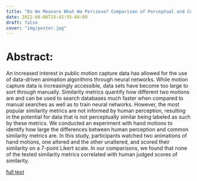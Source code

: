 ```yaml
---
title: "Do We Measure What We Percieve? Comparison of Perceptual and Computed Differences between Hand Animations"
date: 2022-08-06T15:42:55-04:00
draft: false
cover: "img/poster.jpg"
---
```


# Abstract:

An increased interest in public motion capture data has allowed for the use of data-driven animation algorithms through neural networks. While motion capture data is increasingly accessible, data sets have become too large to sort through manually. Similarity metrics quantify how different two motions are and can be used to search databases much faster when compared to manual searches as well as to train neural networks. However, the most popular similarity metrics are not informed by human perception, resulting in the potential for data that is not perceptually similar being labeled as such by these metrics. We conducted an experiment with hand motions to identify how large the differences between human perception and common similarity metrics are. In this study, participants watched two animations of hand motions, one altered and the other unaltered, and scored their similarity on a 7-point Likert scale. In our comparisons, we found that none of the tested similarity metrics correlated with human judged scores of similarity.

[full text](/docs/comparehands.pdf)
